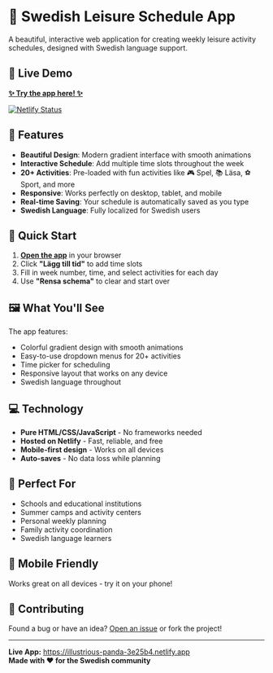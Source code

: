 # 🎨 Swedish Leisure Schedule App

A beautiful, interactive web application for creating weekly leisure activity schedules, designed with Swedish language support.

## 🌟 Live Demo
**[✨ Try the app here! ✨](https://illustrious-panda-3e25b4.netlify.app)**

[![Netlify Status](https://api.netlify.com/api/v1/badges/your-site-id/deploy-status.svg)](https://app.netlify.com/sites/illustrious-panda-3e25b4/deploys)

## 📱 Features

- **Beautiful Design**: Modern gradient interface with smooth animations
- **Interactive Schedule**: Add multiple time slots throughout the week  
- **20+ Activities**: Pre-loaded with fun activities like 🎮 Spel, 📚 Läsa, ⚽ Sport, and more
- **Responsive**: Works perfectly on desktop, tablet, and mobile
- **Real-time Saving**: Your schedule is automatically saved as you type
- **Swedish Language**: Fully localized for Swedish users

## 🚀 Quick Start

1. **[Open the app](https://illustrious-panda-3e25b4.netlify.app)** in your browser
2. Click **"Lägg till tid"** to add time slots
3. Fill in week number, time, and select activities for each day
4. Use **"Rensa schema"** to clear and start over

## 🖼️ What You'll See

The app features:
- Colorful gradient design with smooth animations
- Easy-to-use dropdown menus for 20+ activities
- Time picker for scheduling
- Responsive layout that works on any device
- Swedish language throughout

## 💻 Technology

- **Pure HTML/CSS/JavaScript** - No frameworks needed
- **Hosted on Netlify** - Fast, reliable, and free
- **Mobile-first design** - Works on all devices
- **Auto-saves** - No data loss while planning

## 🎯 Perfect For

- Schools and educational institutions
- Summer camps and activity centers  
- Personal weekly planning
- Family activity coordination
- Swedish language learners

## 📱 Mobile Friendly

Works great on all devices - try it on your phone!

## 🤝 Contributing

Found a bug or have an idea? [Open an issue](https://github.com/ayoshi-pixel/Swedish-Leisure-Schedule-App/issues) or fork the project!

---

**Live App:** https://illustrious-panda-3e25b4.netlify.app  
**Made with ❤️ for the Swedish community**
